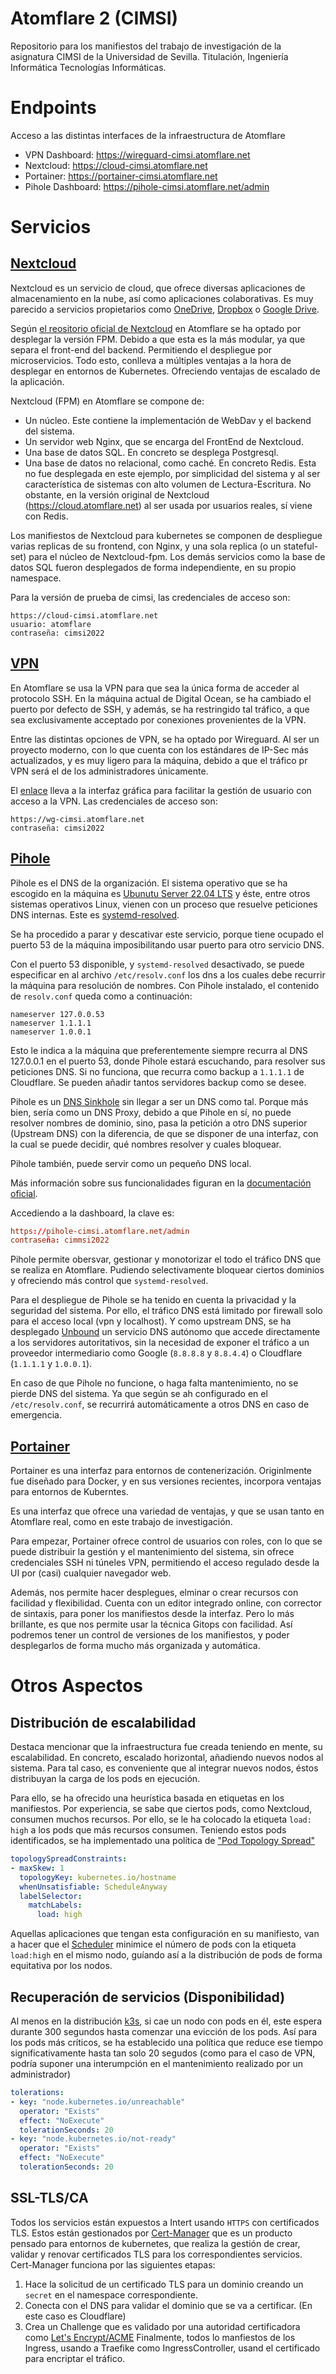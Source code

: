 # Atomflare 2 (CIMSI)
Repositorio para los manifiestos del trabajo de investigación de la asignatura CIMSI de la Universidad de Sevilla. 
Titulación, Ingeniería Informática Tecnologías Informáticas.

# Endpoints
Acceso a las distintas interfaces de la infraestructura de Atomflare 
- VPN Dashboard: https://wireguard-cimsi.atomflare.net
- Nextcloud: https://cloud-cimsi.atomflare.net
- Portainer: https://portainer-cimsi.atomflare.net
- Pihole Dashboard: https://pihole-cimsi.atomflare.net/admin

# Servicios
## [Nextcloud](https://cloud-cimsi.atomflare.net)
Nextcloud es un servicio de cloud, que ofrece diversas aplicaciones de almacenamiento en la nube, así como aplicaciones colaborativas. Es muy parecido a servicios propietarios como [OneDrive](https://www.microsoft.com/en-us/microsoft-365/onedrive/online-cloud-storage), [Dropbox](https://www.dropbox.com/) o [Google Drive](https://www.google.com/drive/).

Según [el reositorio oficial de Nextcloud](https://github.com/nextcloud) en Atomflare se ha optado por desplegar la versión FPM. Debido a que esta es la más modular, ya que separa el front-end del backend. Permitiendo el despliegue por microservicios. Todo esto, conlleva a múltiples ventajas a la hora de desplegar en entornos de Kubernetes. Ofreciendo ventajas de escalado de la aplicación.

Nextcloud (FPM) en Atomflare se compone de:
- Un núcleo. Este contiene la implementación de WebDav y el backend del sistema.
- Un servidor web Nginx, que se encarga del FrontEnd de Nextcloud.
- Una base de datos SQL. En concreto se desplega Postgresql.
- Una base de datos no relacional, como caché. En concreto Redis. Esta no fue desplegada en este ejemplo, por simplicidad del sistema y al ser característica de sistemas con alto volumen de Lectura-Escritura. No obstante, en la versión original de Nextcloud (https://cloud.atomflare.net) al ser usada por usuarios reales, sí viene con Redis.

Los manifiestos de Nextcloud para kubernetes se componen de despliegue varias replicas de su frontend, con Nginx, y una sola replica (o un stateful-set) para el núcleo de Nextcloud-fpm. Los demás servicios como la base de datos SQL fueron desplegados de forma independiente, en su propio namespace.

Para la versión de prueba de cimsi, las credenciales de acceso son:
```
https://cloud-cimsi.atomflare.net
usuario: atomflare
contraseña: cimsi2022
```

## [VPN](https://wg-cimsi.atomflare.net)
En Atomflare se usa la VPN para que sea la única forma de acceder al protocolo SSH.
En la máquina actual de Digital Ocean, se ha cambiado el puerto por defecto de SSH, y además, se ha restringido tal tráfico, a que sea exclusivamente acceptado por conexiones provenientes de la VPN.

Entre las distintas opciones de VPN, se ha optado por Wireguard. Al ser un proyecto moderno, con lo que cuenta con los estándares de IP-Sec más actualizados, y es muy ligero para la máquina, debido a que el tráfico pr VPN será el de los administradores únicamente.

El [enlace](https://wg-cimsi.atomflare.net) lleva a la interfaz gráfica para facilitar la gestión de usuario con acceso a la VPN. Las credenciales de acceso son:
```
https://wg-cimsi.atomflare.net
contraseña: cimsi2022
```

## [Pihole](https://pihole-cimsi.atomflare.net/admin)
Pihole es el DNS de la organización. El sistema operativo que se ha escogido en la máquina es [Ubunutu Server 22.04 LTS](https://releases.ubuntu.com/22.04/) y éste, entre otros sistemas operativos Linux, vienen con un proceso que resuelve peticiones DNS internas. Este es [systemd-resolved](https://wiki.archlinux.org/title/systemd-resolved).

Se ha procedido a parar y descativar este servicio, porque tiene ocupado el puerto 53 de la máquina imposibilitando usar puerto para otro servicio DNS.

Con el puerto 53 disponible, y `systemd-resolved` desactivado, se puede especificar en al archivo `/etc/resolv.conf` los dns a los cuales debe recurrir la máquina para resolución de nombres. Con Pihole instalado, el contenido de `resolv.conf` queda como a continuación:
```
nameserver 127.0.0.53
nameserver 1.1.1.1
nameserver 1.0.0.1
```
Esto le indica a la máquina que preferentemente siempre recurra al DNS 127.0.0.1 en el puerto 53, donde Pihole estará escuchando, para resolver sus peticiones DNS. Si no funciona, que recurra como backup a `1.1.1.1` de Cloudflare.
Se pueden añadir tantos servidores backup como se desee.

Pihole es un [DNS Sinkhole](https://en.wikipedia.org/wiki/DNS_sinkhole) sin llegar a ser un DNS como tal. Porque más bien, sería como un DNS Proxy, debido a que Pihole en sí, no puede resolver nombres de dominio, sino, pasa la petición a otro DNS superior (Upstream DNS) con la diferencia, de que se disponer de una interfaz, con la cual se puede decidir, qué nombres resolver y cuales bloquear.

Pihole también, puede servir como un pequeño DNS local.

Más información sobre sus funcionalidades figuran en la [documentación oficial](https://docs.pi-hole.net/).

Accediendo a la dashboard, la clave es:
```conf
https://pihole-cimsi.atomflare.net/admin
contraseña: cimmsi2022
```
Pihole permite obersvar, gestionar y monotorizar el todo el tráfico DNS que se realiza en Atomflare. Pudiendo selectivamente bloquear ciertos dominios y ofreciendo más control que `systemd-resolved`.

Para el despliegue de Pihole se ha tenido en cuenta la privacidad y la seguridad del sistema. Por ello, el tráfico DNS está limitado por firewall solo para el acceso local (vpn y localhost). Y como upstream DNS, se ha desplegado [Unbound](https://www.nlnetlabs.nl/projects/unbound/about/) un servicio DNS autónomo que accede directamente a los servidores autoritativos, sin la necesidad de exponer el tráfico a un proveedor intermediario como Google (`8.8.8.8` y `8.8.4.4`) o Cloudflare (`1.1.1.1` y `1.0.0.1`).

En caso de que Pihole no funcione, o haga falta mantenimiento, no se pierde DNS del sistema. Ya que según se ah configurado en el `/etc/resolv.conf`, se recurrirá automáticamente a otros DNS en caso de emergencia.

## [Portainer](https://portainer-cimsi.atomflare.net)
Portainer es una interfaz para entornos de contenerización. Originlmente fue diseñado para Docker, y en sus versiones recientes, incorpora ventajas para entornos de Kuberntes.

Es una interfaz que ofrece una variedad de ventajas, y que se usan tanto en Atomflare real, como en este trabajo de investigación.

Para empezar, Portainer ofrece control de usuarios con roles, con lo que se puede distribuir la gestión y el mantenimiento del sistema, sin ofrece credenciales SSH ni túneles VPN, permitiendo el acceso regulado desde la UI por (casi) cualquier navegador web.

Además, nos permite hacer desplegues, elminar o crear recursos con facilidad y flexibilidad. Cuenta con un editor integrado online, con corrector de sintaxis, para poner los manifiestos desde la interfaz. Pero lo más brillante, es que nos permite usar la técnica Gitops con facilidad. Así podremos tener un control de versiones de los manifiestos, y poder desplegarlos de forma mucho más organizada y automática.

# Otros Aspectos

## Distribución de escalabilidad
Destaca mencionar que la infraestructura fue creada teniendo en mente, su escalabilidad. En concreto, escalado horizontal, añadiendo nuevos nodos al sistema. Para tal caso, es conveniente que al integrar nuevos nodos, éstos distribuyan la carga de los pods en ejecución.

Para ello, se ha ofrecido una heurística basada en etiquetas en los manifiestos. Por experiencia, se sabe que ciertos pods, como Nextcloud, consumen muchos recursos. Por ello, se le ha colocado la etiqueta `load: high` a los pods que más recursos consumen. Teniendo estos pods identificados, se ha implementado una política de ["Pod Topology Spread"](https://kubernetes.io/docs/concepts/scheduling-eviction/topology-spread-constraints/)
```yaml
topologySpreadConstraints:
- maxSkew: 1
  topologyKey: kubernetes.io/hostname
  whenUnsatisfiable: ScheduleAnyway
  labelSelector:
    matchLabels:
      load: high
```
Aquellas aplicaciones que tengan esta configuración en su manifiesto, van a hacer que el [Scheduler](https://kubernetes.io/docs/concepts/scheduling-eviction/kube-scheduler/) minimice el número de pods con la etiqueta `load:high` en el mismo nodo, guíando así a la distribución de pods de forma equitativa por los nodos.

## Recuperación de servicios (Disponibilidad)
Al menos en la distribución [k3s](https://docs.k3s.io/), si cae un nodo con pods en él, este espera durante 300 segundos hasta comenzar una evicción de los pods. Así para los pods más críticos, se ha establecido una política que reduce ese tiempo significativamente hasta tan solo 20 segudos (como para el caso de VPN, podría suponer una interumpción en el mantenimiento realizado por un administrador)
```yaml
tolerations:
- key: "node.kubernetes.io/unreachable"
  operator: "Exists"
  effect: "NoExecute"
  tolerationSeconds: 20
- key: "node.kubernetes.io/not-ready"
  operator: "Exists"
  effect: "NoExecute"
  tolerationSeconds: 20
```

## SSL-TLS/CA
Todos los servicios están expuestos a Intert usando `HTTPS` con certificados TLS. Estos están gestionados por [Cert-Manager](https://cert-manager.io/docs/) que es un producto pensado para entornos de kubernetes, que realiza la gestión de crear, validar y renovar certificados TLS para los correspondientes servicios.
Cert-Manager funciona por las siguientes etapas:
1. Hace la solicitud de un certificado TLS para un dominio creando un `secret` en el namespace correspondiente.
2. Conecta con el DNS para validar el dominio que se va a certificar. (En este caso es Cloudflare)
3. Crea un Challenge que es validado por una autoridad certificadora como [Let's Encrypt/ACME](https://letsencrypt.org/docs/client-options/)
Finalmente, todos lo manfiestos de los Ingress, usando a Traefike como IngressController, usand el certificado para encriptar el tráfico.
